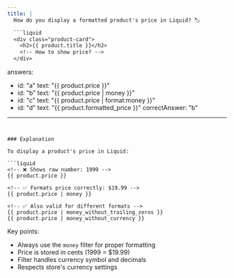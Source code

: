 ```yaml
---
title: |
  How do you display a formatted product's price in Liquid? 🏷️

  ```liquid
  <div class="product-card">
    <h2>{{ product.title }}</h2>
    <!-- How to show price? -->
  </div>
  ```
answers:
  - id: "a"
    text: "{{ product.price }}"
  - id: "b"
    text: "{{ product.price | money }}"
  - id: "c"
    text: "{{ product.price | format:money }}"
  - id: "d"
    text: "{{ product.formatted_price }}"
correctAnswer: "b"
---
```


### Explanation

To display a product's price in Liquid:

```liquid
<!-- ❌ Shows raw number: 1999 -->
{{ product.price }}

<!-- ✅ Formats price correctly: $19.99 -->
{{ product.price | money }}

<!-- ✅ Also valid for different formats -->
{{ product.price | money_without_trailing_zeros }}
{{ product.price | money_without_currency }}
```

Key points:
- Always use the `money` filter for proper formatting
- Price is stored in cents (1999 = $19.99)
- Filter handles currency symbol and decimals
- Respects store's currency settings 